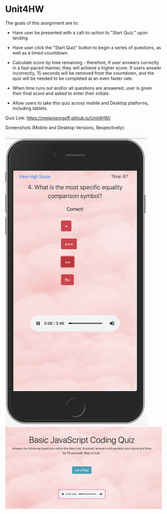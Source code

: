 # Unit4HW

The goals of this assignment are to:

* Have user be presented with a call-to-action to "Start Quiz." upon landing. 

* Have user click the "Start Quiz" button to begin a series of questions, as well as a timed countdown.

* Calculate score by time remaining - therefore, if user answers correctly in a fast-paced manner, they will achieve a higher score. If users answer incorrectly, 15 seconds will be removed from the countdown, and the quiz will be needed to be completed at an even faster rate. 

* When time runs out and/or all questions are answered, user is given their final score and asked to enter their initials.

* Allow users to take this quiz across mobile and Desktop platforms, including tablets. 

Quiz Link: https://melanierogoff.github.io/Unit4HW/

Screenshots (Mobile and Desktop Versions, Respectively):

![Mobile View](assets/images/mobile.png)
![Desktop View](assets/images/desk.png)
